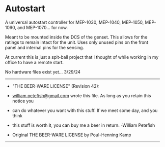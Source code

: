 # Autostart
A universal autostart controller for MEP-1030, MEP-1040, MEP-1050, MEP-1060, and MEP-1070... for now.

Meant to be mounted inside the DCS of the genset. This allows for the ratings to remain intact for the unit. Uses only unused pins on the front panel and internal pins for the sensing. 

At current this is just a spit-ball project that I thought of while working in my office to have a remote start.

No hardware files exist yet... 3/29/24


  ----------------------------------------------------------------------------
 * "THE BEER-WARE LICENSE" (Revision 42):
 * <william.petefish@gmail.com> wrote this file.  As long as you retain this notice you
 * can do whatever you want with this stuff. If we meet some day, and you think
 * this stuff is worth it, you can buy me a beer in return.   -William Petefish
 
 * Original THE BEER-WARE LICENSE by Poul-Henning Kamp
  ----------------------------------------------------------------------------
